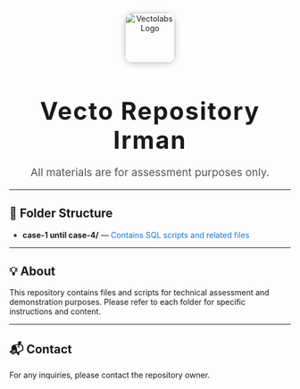
<div align="center">
  <img src="https://www.vectolabs.com/wp-content/uploads/2023/11/cropped-Vectolabs-No-Subtext.png" alt="Vectolabs Logo" width="90" style="border-radius:16px;box-shadow:0 2px 12px #ccc;" />
  
  <h1 style="font-size:2.7rem;letter-spacing:2px;margin-bottom:0.2em;">Vecto Repository Irman</h1>
  <p style="font-size:1.2rem;color:#555;">All materials are for assessment purposes only.</p>
</div>

---

## 📁 Folder Structure

<ul>
  <li><b>case-1 until case-4/</b> — <span style="color:#1976d2;">Contains SQL scripts and related files</span></li>
</ul>

---

## 💡 About

This repository contains files and scripts for technical assessment and demonstration purposes. Please refer to each folder for specific instructions and content.

---

## 📬 Contact

For any inquiries, please contact the repository owner.<br>